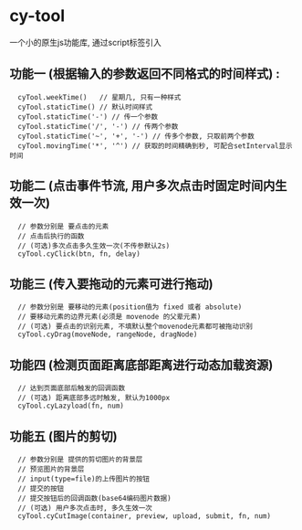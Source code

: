 # cy-tool
一个小的原生js功能库, 通过script标签引入
## 功能一 (根据输入的参数返回不同格式的时间样式) :
```
  cyTool.weekTime()   // 星期几, 只有一种样式
  cyTool.staticTime() // 默认时间样式
  cyTool.staticTime('-') // 传一个参数
  cyTool.staticTime('/', '-') // 传两个参数
  cyTool.staticTime('~', '+', '-') // 传多个参数, 只取前两个参数
  cyTool.movingTime('*', '^') // 获取的时间精确到秒, 可配合setInterval显示时间
```
## 功能二 (点击事件节流, 用户多次点击时固定时间内生效一次)
```
  // 参数分别是 要点击的元素
  // 点击后执行的函数
  // (可选)多次点击多久生效一次(不传参默认2s)
  cyTool.cyClick(btn, fn, delay)
```
## 功能三 (传入要拖动的元素可进行拖动)
```
  // 参数分别是 要移动的元素(position值为 fixed 或者 absolute)
  // 要移动元素的边界元素(必须是 movenode 的父辈元素)
  // (可选) 要点击的识别元素, 不填默认整个movenode元素都可被拖动识别
  cyTool.cyDrag(moveNode, rangeNode, dragNode)
```
## 功能四 (检测页面距离底部距离进行动态加载资源)
```
  // 达到页面底部后触发的回调函数
  // (可选) 距离底部多远时触发, 默认为1000px
  cyTool.cyLazyload(fn, num)
```
## 功能五 (图片的剪切)
```
  // 参数分别是 提供的剪切图片的背景层
  // 预览图片的背景层
  // input(type=file)的上传图片的按钮
  // 提交的按钮
  // 提交按钮后的回调函数(base64编码图片数据)
  // (可选) 用户多次点击时, 多久生效一次
  cyTool.cyCutImage(container, preview, upload, submit, fn, num)
```
